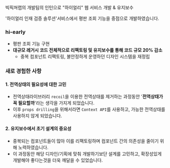 빅픽쳐랩의 개발팀의 인턴으로 "하이얼리" 웹 서비스 개발 & 유지보수

'하이얼리 인재 검증 솔루션'서비스에서 평판 조회 기능을 중점으로 개발하였습니다. 

### hi-early
  - 평판 조회 기능 구현  
  - **대규모 레거시 코드 전체적으로 리팩토링 및 유지보수를 통해 코드 규모 20% 감소**  
    - 중복 컴포넌트 리팩토링, 불안정하게 운영하던 디자인 시스템을 재정립

### 새로 경험한 사항
#### 1. 전역상태의 필요성에 대한 고민
- 전역상태라이브러리 `recoil`을 이용한 전역상태를 제거하는 과정동안 '**전역상태가 꼭 필요할까**'라는 생각을 가지게 되었습니다. 
- 이후 `props drilling`을 위해서라면 `Context API`를 사용하고, 가능한 전역상태를 사용하지 않게 되었습니다. 

#### 2. 유지보수에서 초기 설계의 중요성
- 중복되는 컴포넌트들이 많아 이를 리팩토링하며 컴포넌트 간의 의존성을 줄이기 위해 노력하였습니다. 
- 이 과정동안 해당 디자인/기획에 맞춰 개발하기보단 설계를 고민하고, 확장성있게 개발해야 좋다는것을 더욱 깨달을 수 있었습니다. 
